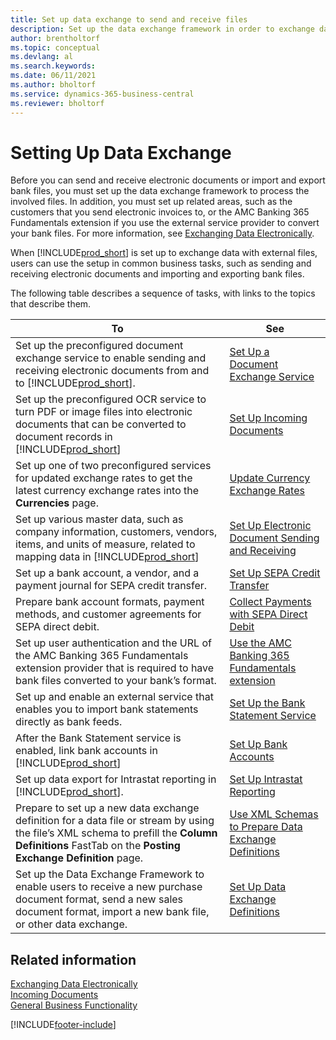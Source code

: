 ```yaml
---
title: Set up data exchange to send and receive files
description: Set up the data exchange framework in order to exchange data with external files; to send and receive electronic documents or import and export bank files.
author: brentholtorf
ms.topic: conceptual
ms.devlang: al
ms.search.keywords:
ms.date: 06/11/2021
ms.author: bholtorf
ms.service: dynamics-365-business-central
ms.reviewer: bholtorf
---
```

# Setting Up Data Exchange

Before you can send and receive electronic documents or import and export bank files, you must set up the data exchange framework to process the involved files. In addition, you must set up related areas, such as the customers that you send electronic invoices to, or the AMC Banking 365 Fundamentals extension if you use the external service provider to convert your bank files. For more information, see [Exchanging Data Electronically](across-data-exchange.md).  

 When [!INCLUDE[prod_short](includes/prod_short.md)] is set up to exchange data with external files, users can use the setup in common business tasks, such as sending and receiving electronic documents and importing and exporting bank files.  

 The following table describes a sequence of tasks, with links to the topics that describe them.  

|**To**|**See**|  
|------------|-------------|  
|Set up the preconfigured document exchange service to enable sending and receiving electronic documents from and to [!INCLUDE[prod_short](includes/prod_short.md)].|[Set Up a Document Exchange Service](across-how-to-set-up-a-document-exchange-service.md)|  
|Set up the preconfigured OCR service to turn PDF or image files into electronic documents that can be converted to document records in [!INCLUDE[prod_short](includes/prod_short.md)]|[Set Up Incoming Documents](across-how-setup-income-documents.md)|  
|Set up one of two preconfigured services for updated exchange rates to get the latest currency exchange rates into the **Currencies** page.|[Update Currency Exchange Rates](finance-how-update-currencies.md)|  
|Set up various master data, such as company information, customers, vendors, items, and units of measure, related to mapping data in [!INCLUDE[prod_short](includes/prod_short.md)]|[Set Up Electronic Document Sending and Receiving](across-how-to-set-up-electronic-document-sending-and-receiving.md)|  
|Set up a bank account, a vendor, and a payment journal for SEPA credit transfer.|[Set Up SEPA Credit Transfer](finance-make-payments-with-bank-data-conversion-service-or-sepa-credit-transfer.md#setting-up-sepa-credit-transfer)|  
|Prepare bank account formats, payment methods, and customer agreements for SEPA direct debit.|[Collect Payments with SEPA Direct Debit](finance-collect-payments-with-sepa-direct-debit.md)|  
|Set up user authentication and the URL of the AMC Banking 365 Fundamentals extension provider that is required to have bank files converted to your bank’s format.|[Use the AMC Banking 365 Fundamentals extension](ui-extensions-amc-banking.md)|  
|Set up and enable an external service that enables you to import bank statements directly as bank feeds.|[Set Up the Bank Statement Service](bank-how-setup-bank-statement-service.md)|  
|After the Bank Statement service is enabled, link bank accounts in [!INCLUDE[prod_short](includes/prod_short.md)]|[Set Up Bank Accounts](bank-how-setup-bank-accounts.md)|  
|Set up data export for Intrastat reporting in [!INCLUDE[prod_short](includes/prod_short.md)].|[Set Up Intrastat Reporting](finance-how-setup-report-intrastat.md)|
|Prepare to set up a new data exchange definition for a data file or stream by using the file’s XML schema to prefill the **Column Definitions** FastTab on the **Posting Exchange Definition** page.|[Use XML Schemas to Prepare Data Exchange Definitions](across-how-to-use-xml-schemas-to-prepare-data-exchange-definitions.md)|  
|Set up the Data Exchange Framework to enable users to receive a new purchase document format, send a new sales document format, import a new bank file, or other data exchange.|[Set Up Data Exchange Definitions](across-how-to-set-up-data-exchange-definitions.md)|  

## Related information

[Exchanging Data Electronically](across-data-exchange.md)  
[Incoming Documents](across-income-documents.md)  
[General Business Functionality](ui-across-business-areas.md)  


[!INCLUDE[footer-include](includes/footer-banner.md)]

